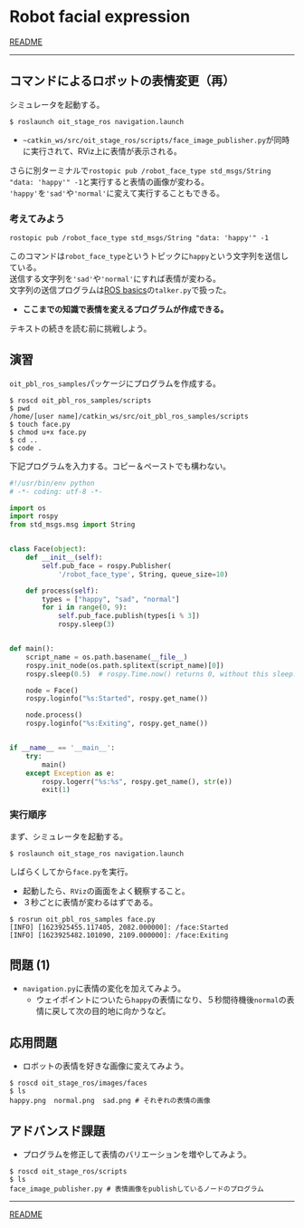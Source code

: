 # Robot facial expression

[README](../README.md)

---

## コマンドによるロボットの表情変更（再）

シミュレータを起動する。

```shell
$ roslaunch oit_stage_ros navigation.launch
```

- `~catkin_ws/src/oit_stage_ros/scripts/face_image_publisher.py`が同時に実行されて、RViz上に表情が表示される。

さらに別ターミナルで`rostopic pub /robot_face_type std_msgs/String "data: 'happy'" -1`と実行すると表情の画像が変わる。  
`'happy'`を`'sad'`や`'normal'`に変えて実行することもできる。

### 考えてみよう

```shell
rostopic pub /robot_face_type std_msgs/String "data: 'happy'" -1
```

このコマンドは`robot_face_type`というトピックに`happy`という文字列を送信している。  
送信する文字列を`'sad'`や`'normal'`にすれば表情が変わる。  
文字列の送信プログラムは[ROS basics](../basics/basics_01.md)の`talker.py`で扱った。  

- **ここまでの知識で表情を変えるプログラムが作成できる。**

テキストの続きを読む前に挑戦しよう。

## 演習

`oit_pbl_ros_samples`パッケージにプログラムを作成する。

```shell
$ roscd oit_pbl_ros_samples/scripts
$ pwd
/home/[user name]/catkin_ws/src/oit_pbl_ros_samples/scripts
$ touch face.py
$ chmod u+x face.py
$ cd ..
$ code .
```

下記プログラムを入力する。コピー＆ペーストでも構わない。

```python
#!/usr/bin/env python
# -*- coding: utf-8 -*-

import os
import rospy
from std_msgs.msg import String


class Face(object):
    def __init__(self):
        self.pub_face = rospy.Publisher(
            '/robot_face_type', String, queue_size=10)

    def process(self):
        types = ["happy", "sad", "normal"]
        for i in range(0, 9):
            self.pub_face.publish(types[i % 3])
            rospy.sleep(3)


def main():
    script_name = os.path.basename(__file__)
    rospy.init_node(os.path.splitext(script_name)[0])
    rospy.sleep(0.5)  # rospy.Time.now() returns 0, without this sleep.

    node = Face()
    rospy.loginfo("%s:Started", rospy.get_name())

    node.process()
    rospy.loginfo("%s:Exiting", rospy.get_name())


if __name__ == '__main__':
    try:
        main()
    except Exception as e:
        rospy.logerr("%s:%s", rospy.get_name(), str(e))
        exit(1)

```

### 実行順序

まず、シミュレータを起動する。

```shell
$ roslaunch oit_stage_ros navigation.launch
```

しばらくしてから`face.py`を実行。

- 起動したら、`RViz`の画面をよく観察すること。
- ３秒ごとに表情が変わるはずである。

```shell
$ rosrun oit_pbl_ros_samples face.py
[INFO] [1623925455.117405, 2082.000000]: /face:Started
[INFO] [1623925482.101090, 2109.000000]: /face:Exiting
```

## 問題 (1)

- `navigation.py`に表情の変化を加えてみよう。
  - ウェイポイントについたら`happy`の表情になり、５秒間待機後`normal`の表情に戻して次の目的地に向かうなど。

## 応用問題

- ロボットの表情を好きな画像に変えてみよう。

```shell
$ roscd oit_stage_ros/images/faces
$ ls
happy.png  normal.png  sad.png # それぞれの表情の画像
```

## アドバンスド課題

- プログラムを修正して表情のバリエーションを増やしてみよう。

```shell
$ roscd oit_stage_ros/scripts
$ ls 
face_image_publisher.py # 表情画像をpublishしているノードのプログラム
```

---

[README](../README.md)
